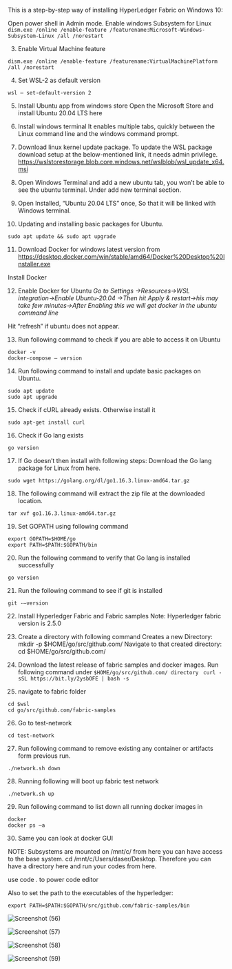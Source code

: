  This is a step-by-step way of installing HyperLedger Fabric on Windows 10:

Open power shell in Admin mode.
Enable windows Subsystem for Linux
`dism.exe /online /enable-feature /featurename:Microsoft-Windows-Subsystem-Linux /all /norestart`

3. Enable Virtual Machine feature

`dism.exe /online /enable-feature /featurename:VirtualMachinePlatform /all /norestart`

4. Set WSL-2 as default version

`wsl — set-default-version 2`

5. Install Ubuntu app from windows store
Open the Microsoft Store and install Ubuntu 20.04 LTS here

6. Install windows terminal
It enables multiple tabs, quickly between the Linux command line and the windows command prompt.

7. Download linux kernel update package.
To update the WSL package download setup at the below-mentioned link, it needs admin privilege.
  https://wslstorestorage.blob.core.windows.net/wslblob/wsl_update_x64.msi

8. Open Windows Terminal and add a new ubuntu tab, you won’t be able to see the ubuntu terminal. Under add new terminal section.

9. Open Installed, “Ubuntu 20.04 LTS” once, So that it will be linked with Windows terminal.

10. Updating and installing basic packages for Ubuntu.

```sudo apt update && sudo apt upgrade```

11. Download Docker for windows latest version from
https://desktop.docker.com/win/stable/amd64/Docker%20Desktop%20Installer.exe

Install Docker

12. Enable Docker for Ubuntu
*Go to Settings ->Resources->WSL integration->Enable Ubuntu-20.04
->Then hit Apply & restart->his may take few minutes->After Enabling this we will get docker in the ubuntu command line*

Hit “refresh” if ubuntu does not appear.

13. Run following command to check if you are able to access it on Ubuntu
```
docker -v
docker-compose — version
```
14. Run following command to install and update basic packages on Ubuntu.
```
sudo apt update
sudo apt upgrade
```
15. Check if cURL already exists. Otherwise install it

```sudo apt-get install curl```

16. Check if Go lang exists
```
go version
```
17. If Go doesn’t then install with following steps: Download the Go lang package for Linux from here.

```sudo wget https://golang.org/dl/go1.16.3.linux-amd64.tar.gz```

18. The following command will extract the zip file at the downloaded location.

```tar xvf go1.16.3.linux-amd64.tar.gz```

19. Set GOPATH using following command
```
export GOPATH=$HOME/go
export PATH=$PATH:$GOPATH/bin
```
20. Run the following command to verify that Go lang is installed successfully
```
go version
```
21. Run the following command to see if git is installed
```
git -–version
```
22. Install Hyperledger Fabric and Fabric samples
Note: Hyperledger fabric version is 2.5.0

23. Create a directory with following command
Creates a new Directory: mkdir -p $HOME/go/src/github.com/
Navigate to that created directory: cd $HOME/go/src/github.com/

24. Download the latest release of fabric samples and docker images.
Run following command under `$HOME/go/src/github.com/ directory
`
`curl -sSL https://bit.ly/2ysbOFE | bash -s`

25. navigate to fabric folder
```
cd $wsl
cd go/src/github.com/fabric-samples
```
26. Go to test-network

`cd test-network`

27. Run following command to remove existing any container or artifacts form previous run.

`./network.sh down`

28. Running following will boot up fabric test network

`./network.sh up`

29. Run following command to list down all running docker images in
```
docker
docker ps –a
```
30. Same you can look at docker GUI

NOTE: Subsystems are mounted on /mnt/c/ from here you can have access to the base system. cd /mnt/c/Users/daser/Desktop. Therefore you can have a directory here and run your codes from here.

use code . to power code editor

Also to set the path to the executables of the hyperledger:

`export PATH=$PATH:$GOPATH/src/github.com/fabric-samples/bin`

![Screenshot (56)](https://github.com/KshitizSadh/Fabric_install_and_creating_channels_and_peers/assets/142923024/6c7ba142-146b-46ed-9402-7917db67ef9f)

![Screenshot (57)](https://github.com/KshitizSadh/Fabric_install_and_creating_channels_and_peers/assets/142923024/a1ac8f94-ec58-49e7-b7e7-30b078c4530a)

![Screenshot (58)](https://github.com/KshitizSadh/Fabric_install_and_creating_channels_and_peers/assets/142923024/3ceef753-e8c9-4c07-98e2-97d64fc141d6)


![Screenshot (59)](https://github.com/KshitizSadh/Fabric_install_and_creating_channels_and_peers/assets/142923024/2c34e2f3-ba0b-4851-be99-6c3049e19251)


